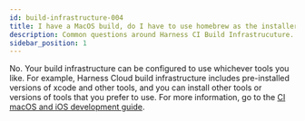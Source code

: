 ```yaml
---
id: build-infrastructure-004
title: I have a MacOS build, do I have to use homebrew as the installer?
description: Common questions around Harness CI Build Infrastrucuture.
sidebar_position: 1
---
```


<!-- # I have a MacOS build, do I have to use homebrew as the installer? -->

No. Your build infrastructure can be configured to use whichever tools you like. For example, Harness Cloud build infrastructure includes pre-installed versions of xcode and other tools, and you can install other tools or versions of tools that you prefer to use. For more information, go to the [CI macOS and iOS development guide](https://developer.harness.io/docs/continuous-integration/development-guides/ci-ios).
